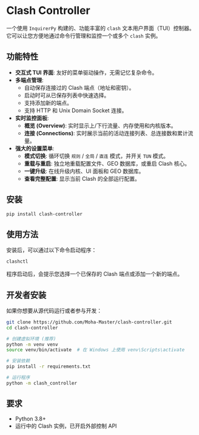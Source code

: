 # Clash Controller

一个使用 `InquirerPy` 构建的、功能丰富的 `clash` 文本用户界面（TUI）控制器。它可以让您方便地通过命令行管理和监控一个或多个 `clash` 实例。

## 功能特性

- **交互式 TUI 界面**: 友好的菜单驱动操作，无需记忆复杂命令。
- **多端点管理**:
    - 自动保存连接过的 Clash 端点（地址和密钥）。
    - 启动时可从已保存列表中快速选择。
    - 支持添加新的端点。
    - 支持 HTTP 和 Unix Domain Socket 连接。
- **实时监控面板**:
    - **概览 (Overview)**: 实时显示上/下行流量、内存使用和内核版本。
    - **连接 (Connections)**: 实时展示当前的活动连接列表、总连接数和累计流量。
- **强大的设置菜单**:
    - **模式切换**: 循环切换 `规则` / `全局` / `直连` 模式，并开关 `TUN` 模式。
    - **重载与重启**: 独立地重载配置文件、GEO 数据库，或重启 Clash 核心。
    - **一键升级**: 在线升级内核、UI 面板和 GEO 数据库。
    - **查看完整配置**: 显示当前 Clash 的全部运行配置。

## 安装

```bash
pip install clash-controller
```

## 使用方法

安装后，可以通过以下命令启动程序：

```bash
clashctl
```

程序启动后，会提示您选择一个已保存的 Clash 端点或添加一个新的端点。

## 开发者安装

如果你想要从源代码运行或者参与开发：

```bash
git clone https://github.com/Moha-Master/clash-controller.git
cd clash-controller

# 创建虚拟环境 (推荐)
python -m venv venv
source venv/bin/activate  # 在 Windows 上使用 venv\Scripts\activate

# 安装依赖
pip install -r requirements.txt

# 运行程序
python -m clash_controller
```

## 要求

- Python 3.8+
- 运行中的 Clash 实例，已开启外部控制 API 